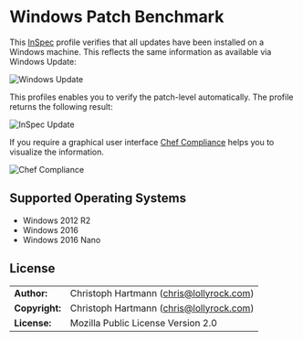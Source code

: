 # Windows Patch Benchmark

This [InSpec](http://inspec.io/) profile verifies that all updates have been installed on a Windows machine. This reflects the same information as available via Windows Update:

![Windows Update](Windows+Update.png)

This profiles enables you to verify the patch-level automatically. The profile returns the following result:

![InSpec Update](InSpec+Update.png)

If you require a graphical user interface [Chef Compliance](https://www.chef.io/compliance/) helps you to visualize the information.

![Chef Compliance](ChefCompliance.png)

## Supported Operating Systems

- Windows 2012 R2
- Windows 2016
- Windows 2016 Nano

## License

|  |  |
| ------ | --- |
| **Author:** | Christoph Hartmann (<chris@lollyrock.com>) |
| **Copyright:** | Christoph Hartmann (<chris@lollyrock.com>) |
| **License:** | Mozilla Public License Version 2.0 |
